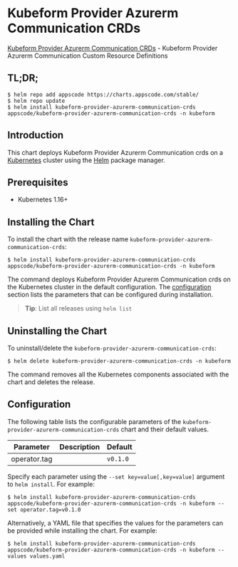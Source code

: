 # Kubeform Provider Azurerm Communication CRDs

[Kubeform Provider Azurerm Communication CRDs](https://github.com/kubeform) - Kubeform Provider Azurerm Communication Custom Resource Definitions

## TL;DR;

```console
$ helm repo add appscode https://charts.appscode.com/stable/
$ helm repo update
$ helm install kubeform-provider-azurerm-communication-crds appscode/kubeform-provider-azurerm-communication-crds -n kubeform
```

## Introduction

This chart deploys Kubeform Provider Azurerm Communication crds on a [Kubernetes](http://kubernetes.io) cluster using the [Helm](https://helm.sh) package manager.

## Prerequisites

- Kubernetes 1.16+

## Installing the Chart

To install the chart with the release name `kubeform-provider-azurerm-communication-crds`:

```console
$ helm install kubeform-provider-azurerm-communication-crds appscode/kubeform-provider-azurerm-communication-crds -n kubeform
```

The command deploys Kubeform Provider Azurerm Communication crds on the Kubernetes cluster in the default configuration. The [configuration](#configuration) section lists the parameters that can be configured during installation.

> **Tip**: List all releases using `helm list`

## Uninstalling the Chart

To uninstall/delete the `kubeform-provider-azurerm-communication-crds`:

```console
$ helm delete kubeform-provider-azurerm-communication-crds -n kubeform
```

The command removes all the Kubernetes components associated with the chart and deletes the release.

## Configuration

The following table lists the configurable parameters of the `kubeform-provider-azurerm-communication-crds` chart and their default values.

|  Parameter   | Description | Default  |
|--------------|-------------|----------|
| operator.tag |             | `v0.1.0` |


Specify each parameter using the `--set key=value[,key=value]` argument to `helm install`. For example:

```console
$ helm install kubeform-provider-azurerm-communication-crds appscode/kubeform-provider-azurerm-communication-crds -n kubeform --set operator.tag=v0.1.0
```

Alternatively, a YAML file that specifies the values for the parameters can be provided while
installing the chart. For example:

```console
$ helm install kubeform-provider-azurerm-communication-crds appscode/kubeform-provider-azurerm-communication-crds -n kubeform --values values.yaml
```
